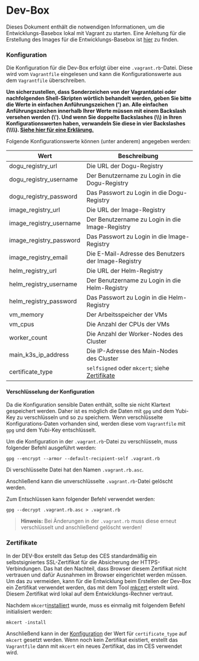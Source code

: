 # Dev-Box

Dieses Dokument enthält die notwendigen Informationen, um die Entwicklungs-Basebox lokal mit Vagrant zu starten.
Eine Anleitung für die Erstellung des Images für die Entwicklungs-Basebox ist [hier](./building_basebox_de.md) zu
finden.

### Konfiguration

Die Konfiguration für die Dev-Box erfolgt über eine `.vagrant.rb`-Datei. Diese wird vom `Vagrantfile` eingelesen und
kann die Konfigurationswerte aus dem `Vagrantfile` überschreiben.

**Um sicherzustellen, dass Sonderzeichen von der Vagrantdatei oder nachfolgenden Shell-Skripten wörtlich behandelt werden, 
geben Sie bitte die Werte in einfachen Anführungszeichen (') an. Alle einfachen Anführungszeichen innerhalb Ihrer Werte 
müssen mit einem Backslash versehen werden (\\'). Und wenn Sie doppelte Backslashes (\\\\) in Ihren Konfigurationswerten 
haben, verwandeln Sie diese in vier Backslashes (\\\\\\\\).
[Siehe hier für eine Erklärung.](https://en.wikibooks.org/wiki/Ruby_Programming/Strings#Single_quotes)**

Folgende Konfigurationswerte können (unter anderem) angegeben werden:

| Wert                    | Beschreibung                                                  |
|-------------------------|---------------------------------------------------------------|
| dogu_registry_url       | Die URL der Dogu-Registry                                     |
| dogu_registry_username  | Der Benutzername zu Login in die Dogu-Registry                |
| dogu_registry_password  | Das Passwort zu Login in die Dogu-Registry                    |
| image_registry_url      | Die URL der Image-Registry                                    |
| image_registry_username | Der Benutzername zu Login in die Image-Registry               |
| image_registry_password | Das Passwort zu Login in die Image-Registry                   |
| image_registry_email    | Die E-Mail-Adresse des Benutzers der Image-Registry           |
| helm_registry_url       | Die URL der Helm-Registry                                     |
| helm_registry_username  | Der Benutzername zu Login in die Helm-Registry                |
| helm_registry_password  | Das Passwort zu Login in die Helm-Registry                    |
| vm_memory               | Der Arbeitsspeicher der VMs                                   |
| vm_cpus                 | Die Anzahl der CPUs der VMs                                   |
| worker_count            | Die Anzahl der Worker-Nodes des Cluster                       |
| main_k3s_ip_address     | Die IP-Adresse des Main-Nodes des Cluster                     |
| certificate_type        | `selfsigned` oder `mkcert`; siehe [Zertifikate](#zertifikate) |

#### Verschlüsselung der Konfiguration

Da die Konfiguration sensible Daten enthält, sollte sie nicht Klartext gespeichert werden.
Daher ist es möglich die Daten mit `gpg` und dem Yubi-Key zu verschlüsseln und so zu speichern.
Wenn verschlüsselte Konfigurations-Daten vorhanden sind, werden diese vom `Vagrantfile` mit `gpg` und dem Yubi-Key
entschlüsselt.

Um die Konfiguration in der `.vagrant.rb`-Datei zu verschlüsseln, muss folgender Befehl ausgeführt werden:

```shell
gpg --encrypt --armor --default-recipient-self .vagrant.rb
```
Di verschlüsselte Datei hat den Namen `.vagrant.rb.asc`.

Anschließend kann die unverschlüsselte `.vagrant.rb`-Datei gelöscht werden.

Zum Entschlüssen kann folgender Befehl verwendet werden:

```shell
gpg --decrypt .vagrant.rb.asc > .vagrant.rb
```

> **Hinweis:** Bei Änderungen in der `.vagrant.rb` muss diese erneut verschlüsselt und anschließend gelöscht werden!

### Zertifikate
In der DEV-Box erstellt das Setup des CES standardmäßig ein selbstsigniertes SSL-Zertifikat für die Absicherung der HTTPS-Verbindungen.
Das hat den Nachteil, dass Browser diesem Zertifikat nicht vertrauen und dafür Ausnahmen im Browser eingerichtet werden müssen.
Um das zu vermeiden, kann für die Entwicklung beim Erstellen der Dev-Box ein Zertifikat verwendet werden, das mit dem Tool [mkcert](https://github.com/FiloSottile/mkcert) erstellt wird. 
Diesem Zertifikat wird lokal auf dem Entwicklungs-Rechner vertraut.

Nachdem `mkcert`[installiert](https://github.com/FiloSottile/mkcert#installation) wurde, muss es einmalig mit folgendem Befehl initialisiert werden:
```shell
mkcert -install
```

Anschließend kann in der [Konfiguration](#konfiguration) der Wert für `certificate_type` auf `mkcert` gesetzt werden.
Wenn noch kein Zertifikat existiert, erstellt das `Vagrantfile` dann mit `mkcert` ein neues Zertifikat, das im CES verwendet wird.